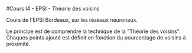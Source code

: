 #Cours I4 - EPSI - Théorie des voisins

Cours de l'EPSI Bordeaux, sur les réseaux neuronaux.

Le principe est de comprendre la technique de la "Théorie des voisins".
Chaques points ajouté est définit en fonction du pourcentage de voisins à proximité.
